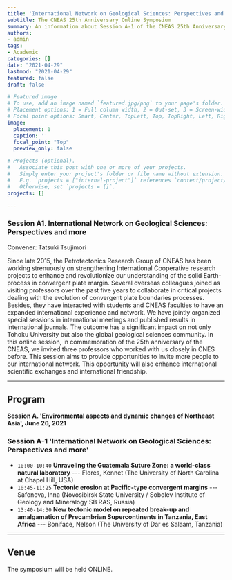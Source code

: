 ```yaml
---
title: 'International Network on Geological Sciences: Perspectives and more'
subtitle: The CNEAS 25th Anniversary Online Symposium
summary: An information about Session A-1 of the CNEAS 25th Anniversary Online Symposium
authors:
- admin
tags:
- Academic
categories: []
date: "2021-04-29"
lastmod: "2021-04-29"
featured: false
draft: false

# Featured image
# To use, add an image named `featured.jpg/png` to your page's folder.
# Placement options: 1 = Full column width, 2 = Out-set, 3 = Screen-width
# Focal point options: Smart, Center, TopLeft, Top, TopRight, Left, Right, BottomLeft, Bottom, BottomRight
image:
  placement: 1
  caption: ''
  focal_point: "Top"
  preview_only: false

# Projects (optional).
#   Associate this post with one or more of your projects.
#   Simply enter your project's folder or file name without extension.
#   E.g. `projects = ["internal-project"]` references `content/project/deep-learning/index.md`.
#   Otherwise, set `projects = []`.
projects: []

---
```

### Session A1. International Network on Geological Sciences: Perspectives and more

Convener: Tatsuki Tsujimori

Since late 2015, the Petrotectonics Research Group of CNEAS has been working strenuously on strengthening International Cooperative research projects to enhance and revolutionize our understanding of the solid Earth-process in convergent plate margin. Several overseas colleagues joined as visiting professors over the past five years to collaborate in critical projects dealing with the evolution of convergent plate boundaries processes. Besides, they have interacted with students and CNEAS faculties to have an expanded international experience and network. We have jointly organized special sessions in international meetings and published results in international journals. The outcome has a significant impact on not only Tohoku University but also the global geological sciences community. In this online session, in commemoration of the 25th anniversary of the CNEAS, we invited three professors who worked with us closely in CNES before. This session aims to provide opportunities to invite more people to our international network. This opportunity will also enhance international scientific exchanges and international friendship.

--------------------------------
## Program
**Session A. 'Environmental aspects and dynamic changes of Northeast Asia', June 26, 2021**
### Session A-1 'International Network on Geological Sciences: Perspectives and more'
* `10:00-10:40` **Unraveling the Guatemala Suture Zone: a world-class natural laboratory** --- Flores, Kennet (The University of North Carolina at Chapel Hill, USA) 
* `10:45-11:25` **Tectonic erosion at Pacific-type convergent margins** --- Safonova, Inna (Novosibirsk State University / Sobolev Institute of Geology and Mineralogy SB RAS, Russia)
* `13:40-14:30` **New tectonic model on repeated break-up and amalgamation of Precambrian Supercontinents in Tanzania, East Africa**  --- Boniface, Nelson (The University of Dar es Salaam, Tanzania) 


--------------------------------
## Venue

The symposium will be held ONLINE. 

